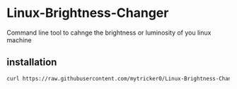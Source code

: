 # Linux-Brightness-Changer
Command line tool to cahnge the brightness or luminosity of you linux machine 
## installation
```bash
curl https://raw.githubusercontent.com/mytricker0/Linux-Brightness-Changer/main/install.sh | sh
```